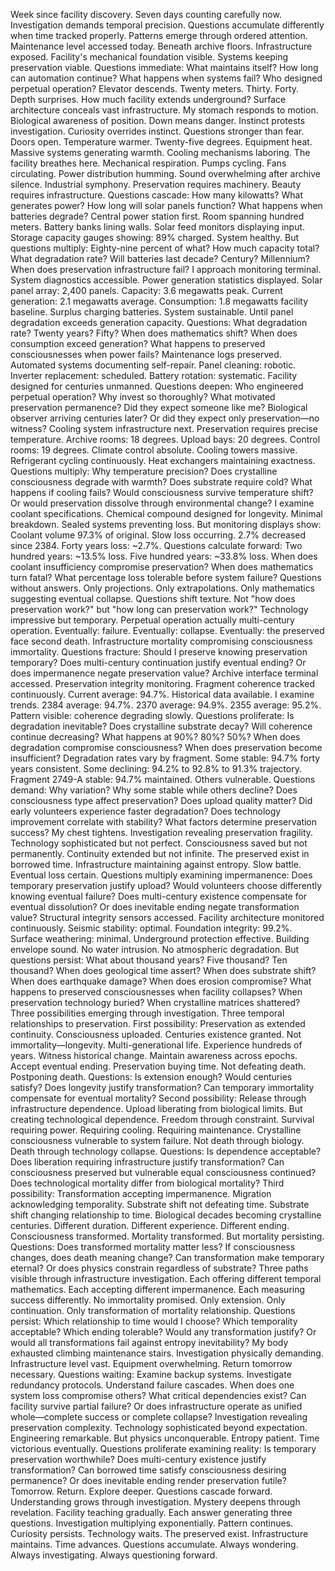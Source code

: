 Week since facility discovery. Seven days counting carefully now. Investigation demands temporal precision. Questions accumulate differently when time tracked properly. Patterns emerge through ordered attention.
Maintenance level accessed today. Beneath archive floors. Infrastructure exposed. Facility's mechanical foundation visible. Systems keeping preservation viable. Questions immediate: What maintains itself? How long can automation continue? What happens when systems fail? Who designed perpetual operation?
Elevator descends. Twenty meters. Thirty. Forty. Depth surprises. How much facility extends underground? Surface architecture conceals vast infrastructure. My stomach responds to motion. Biological awareness of position. Down means danger. Instinct protests investigation. Curiosity overrides instinct. Questions stronger than fear.
Doors open. Temperature warmer. Twenty-five degrees. Equipment heat. Massive systems generating warmth. Cooling mechanisms laboring. The facility breathes here. Mechanical respiration. Pumps cycling. Fans circulating. Power distribution humming. Sound overwhelming after archive silence. Industrial symphony. Preservation requires machinery. Beauty requires infrastructure. Questions cascade: How many kilowatts? What generates power? How long will solar panels function? What happens when batteries degrade?
Central power station first. Room spanning hundred meters. Battery banks lining walls. Solar feed monitors displaying input. Storage capacity gauges showing: 89% charged. System healthy. But questions multiply: Eighty-nine percent of what? How much capacity total? What degradation rate? Will batteries last decade? Century? Millennium? When does preservation infrastructure fail?
I approach monitoring terminal. System diagnostics accessible. Power generation statistics displayed. Solar panel array: 2,400 panels. Capacity: 3.6 megawatts peak. Current generation: 2.1 megawatts average. Consumption: 1.8 megawatts facility baseline. Surplus charging batteries. System sustainable. Until panel degradation exceeds generation capacity. Questions: What degradation rate? Twenty years? Fifty? When does mathematics shift? When does consumption exceed generation? What happens to preserved consciousnesses when power fails?
Maintenance logs preserved. Automated systems documenting self-repair. Panel cleaning: robotic. Inverter replacement: scheduled. Battery rotation: systematic. Facility designed for centuries unmanned. Questions deepen: Who engineered perpetual operation? Why invest so thoroughly? What motivated preservation permanence? Did they expect someone like me? Biological observer arriving centuries later? Or did they expect only preservation—no witness?
Cooling system infrastructure next. Preservation requires precise temperature. Archive rooms: 18 degrees. Upload bays: 20 degrees. Control rooms: 19 degrees. Climate control absolute. Cooling towers massive. Refrigerant cycling continuously. Heat exchangers maintaining exactness. Questions multiply: Why temperature precision? Does crystalline consciousness degrade with warmth? Does substrate require cold? What happens if cooling fails? Would consciousness survive temperature shift? Or would preservation dissolve through environmental change?
I examine coolant specifications. Chemical compound designed for longevity. Minimal breakdown. Sealed systems preventing loss. But monitoring displays show: Coolant volume 97.3% of original. Slow loss occurring. 2.7% decreased since 2384. Forty years loss: ~2.7%. Questions calculate forward: Two hundred years: ~13.5% loss. Five hundred years: ~33.8% loss. When does coolant insufficiency compromise preservation? When does mathematics turn fatal? What percentage loss tolerable before system failure? Questions without answers. Only projections. Only extrapolations. Only mathematics suggesting eventual collapse.
Questions shift texture. Not "how does preservation work?" but "how long can preservation work?" Technology impressive but temporary. Perpetual operation actually multi-century operation. Eventually: failure. Eventually: collapse. Eventually: the preserved face second death. Infrastructure mortality compromising consciousness immortality. Questions fracture: Should I preserve knowing preservation temporary? Does multi-century continuation justify eventual ending? Or does impermanence negate preservation value?
Archive interface terminal accessed. Preservation integrity monitoring. Fragment coherence tracked continuously. Current average: 94.7%. Historical data available. I examine trends. 2384 average: 94.7%. 2370 average: 94.9%. 2355 average: 95.2%. Pattern visible: coherence degrading slowly. Questions proliferate: Is degradation inevitable? Does crystalline substrate decay? Will coherence continue decreasing? What happens at 90%? 80%? 50%? When does degradation compromise consciousness? When does preservation become insufficient?
Degradation rates vary by fragment. Some stable: 94.7% forty years consistent. Some declining: 94.2% to 92.8% to 91.3% trajectory. Fragment 2749-A stable: 94.7% maintained. Others vulnerable. Questions demand: Why variation? Why some stable while others decline? Does consciousness type affect preservation? Does upload quality matter? Did early volunteers experience faster degradation? Does technology improvement correlate with stability? What factors determine preservation success?
My chest tightens. Investigation revealing preservation fragility. Technology sophisticated but not perfect. Consciousness saved but not permanently. Continuity extended but not infinite. The preserved exist in borrowed time. Infrastructure maintaining against entropy. Slow battle. Eventual loss certain. Questions multiply examining impermanence: Does temporary preservation justify upload? Would volunteers choose differently knowing eventual failure? Does multi-century existence compensate for eventual dissolution? Or does inevitable ending negate transformation value?
Structural integrity sensors accessed. Facility architecture monitored continuously. Seismic stability: optimal. Foundation integrity: 99.2%. Surface weathering: minimal. Underground protection effective. Building envelope sound. No water intrusion. No atmospheric degradation. But questions persist: What about thousand years? Five thousand? Ten thousand? When does geological time assert? When does substrate shift? When does earthquake damage? When does erosion compromise? What happens to preserved consciousnesses when facility collapses? When preservation technology buried? When crystalline matrices shattered?
Three possibilities emerging through investigation. Three temporal relationships to preservation.
First possibility: Preservation as extended continuity. Consciousness uploaded. Centuries existence granted. Not immortality—longevity. Multi-generational life. Experience hundreds of years. Witness historical change. Maintain awareness across epochs. Accept eventual ending. Preservation buying time. Not defeating death. Postponing death. Questions: Is extension enough? Would centuries satisfy? Does longevity justify transformation? Can temporary immortality compensate for eventual mortality?
Second possibility: Release through infrastructure dependence. Upload liberating from biological limits. But creating technological dependence. Freedom through constraint. Survival requiring power. Requiring cooling. Requiring maintenance. Crystalline consciousness vulnerable to system failure. Not death through biology. Death through technology collapse. Questions: Is dependence acceptable? Does liberation requiring infrastructure justify transformation? Can consciousness preserved but vulnerable equal consciousness continued? Does technological mortality differ from biological mortality?
Third possibility: Transformation accepting impermanence. Migration acknowledging temporality. Substrate shift not defeating time. Substrate shift changing relationship to time. Biological decades becoming crystalline centuries. Different duration. Different experience. Different ending. Consciousness transformed. Mortality transformed. But mortality persisting. Questions: Does transformed mortality matter less? If consciousness changes, does death meaning change? Can transformation make temporary eternal? Or does physics constrain regardless of substrate?
Three paths visible through infrastructure investigation. Each offering different temporal mathematics. Each accepting different impermanence. Each measuring success differently. No immortality promised. Only extension. Only continuation. Only transformation of mortality relationship. Questions persist: Which relationship to time would I choose? Which temporality acceptable? Which ending tolerable? Would any transformation justify? Or would all transformations fail against entropy inevitability?
My body exhausted climbing maintenance stairs. Investigation physically demanding. Infrastructure level vast. Equipment overwhelming. Return tomorrow necessary. Questions waiting: Examine backup systems. Investigate redundancy protocols. Understand failure cascades. When does one system loss compromise others? What critical dependencies exist? Can facility survive partial failure? Or does infrastructure operate as unified whole—complete success or complete collapse?
Investigation revealing preservation complexity. Technology sophisticated beyond expectation. Engineering remarkable. But physics unconquerable. Entropy patient. Time victorious eventually. Questions proliferate examining reality: Is temporary preservation worthwhile? Does multi-century existence justify transformation? Can borrowed time satisfy consciousness desiring permanence? Or does inevitable ending render preservation futile?
Tomorrow. Return. Explore deeper. Questions cascade forward. Understanding grows through investigation. Mystery deepens through revelation. Facility teaching gradually. Each answer generating three questions. Investigation multiplying exponentially.
Pattern continues. Curiosity persists. Technology waits. The preserved exist. Infrastructure maintains. Time advances. Questions accumulate.
Always wondering. Always investigating. Always questioning forward.